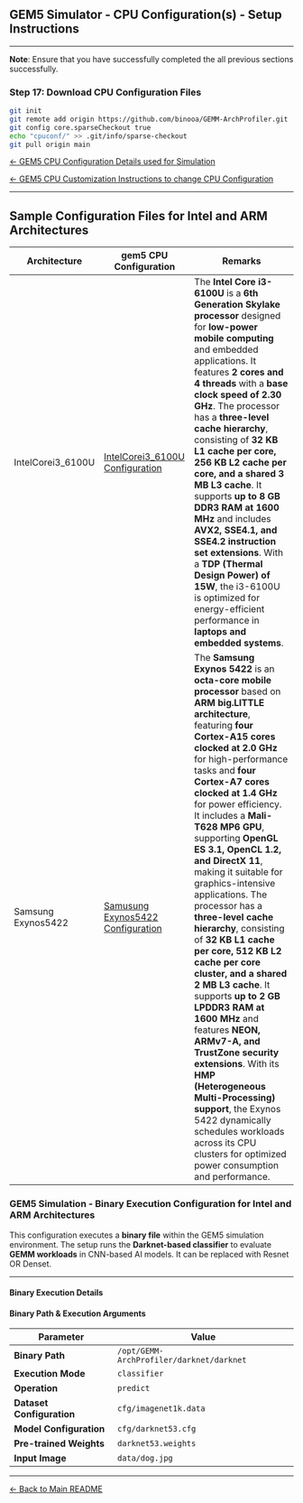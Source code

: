 ## GEM5 Simulator - CPU Configuration(s) - Setup Instructions

---

**Note**: Ensure that you have successfully completed the all previous sections successfully.


### Step 17: Download CPU Configuration Files
```bash
git init
git remote add origin https://github.com/binooa/GEMM-ArchProfiler.git
git config core.sparseCheckout true
echo "cpuconf/" >> .git/info/sparse-checkout
git pull origin main
```
[← GEM5 CPU Configuration Details used for Simulation](gem5cpuconf.md)

[← GEM5 CPU Customization Instructions to change CPU Configuration](gem5cpugeneric.md)

---

## Sample Configuration Files for Intel and ARM Architectures



| Architecture | gem5 CPU Configuration | Remarks |
|----------|----------|----------|
| IntelCorei3_6100U   | [IntelCorei3_6100U Configuration](https://github.com/binooa/GEMM-ArchProfiler/blob/main/cpuconf/IntelCorei3_6100U.py)   | The **Intel Core i3-6100U** is a **6th Generation Skylake processor** designed for **low-power mobile computing** and embedded applications. It features **2 cores and 4 threads** with a **base clock speed of 2.30 GHz**. The processor has a **three-level cache hierarchy**, consisting of **32 KB L1 cache per core, 256 KB L2 cache per core, and a shared 3 MB L3 cache**. It supports **up to 8 GB DDR3 RAM at 1600 MHz** and includes **AVX2, SSE4.1, and SSE4.2 instruction set extensions**. With a **TDP (Thermal Design Power) of 15W**, the i3-6100U is optimized for energy-efficient performance in **laptops and embedded systems**.|
| Samsung Exynos5422   | [Samusung Exynos5422 Configuration](https://github.com/binooa/GEMM-ArchProfiler/blob/main/cpuconf/exynos5422.py)   | The **Samsung Exynos 5422** is an **octa-core mobile processor** based on **ARM big.LITTLE architecture**, featuring **four Cortex-A15 cores clocked at 2.0 GHz** for high-performance tasks and **four Cortex-A7 cores clocked at 1.4 GHz** for power efficiency. It includes a **Mali-T628 MP6 GPU**, supporting **OpenGL ES 3.1, OpenCL 1.2, and DirectX 11**, making it suitable for graphics-intensive applications. The processor has a **three-level cache hierarchy**, consisting of **32 KB L1 cache per core, 512 KB L2 cache per core cluster, and a shared 2 MB L3 cache**. It supports **up to 2 GB LPDDR3 RAM at 1600 MHz** and features **NEON, ARMv7-A, and TrustZone security extensions**. With its **HMP (Heterogeneous Multi-Processing) support**, the Exynos 5422 dynamically schedules workloads across its CPU clusters for optimized power consumption and performance.  |



### GEM5 Simulation - Binary Execution Configuration for Intel and ARM Architectures
This configuration executes a **binary file** within the GEM5 simulation environment. The setup runs the **Darknet-based classifier** to evaluate **GEMM workloads** in CNN-based AI models. It can be replaced with Resnet OR Denset.

---

#### **Binary Execution Details**
#### **Binary Path & Execution Arguments**
| Parameter | Value |
|-----------|----------------------------------------------------------|
| **Binary Path** | `/opt/GEMM-ArchProfiler/darknet/darknet` |
| **Execution Mode** | `classifier` |
| **Operation** | `predict` |
| **Dataset Configuration** | `cfg/imagenet1k.data` |
| **Model Configuration** | `cfg/darknet53.cfg` |
| **Pre-trained Weights** | `darknet53.weights` |
| **Input Image** | `data/dog.jpg` |

---


[← Back to Main README](../README.md)